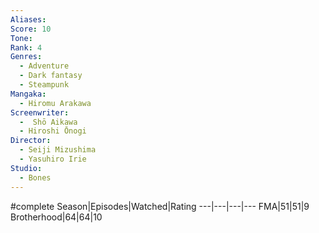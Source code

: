 ```yaml
---
Aliases:
Score: 10
Tone:
Rank: 4
Genres:
  - Adventure
  - Dark fantasy
  - Steampunk
Mangaka:
  - Hiromu Arakawa
Screenwriter:
  -  Shō Aikawa
  - Hiroshi Ōnogi
Director:
  - Seiji Mizushima
  - Yasuhiro Irie
Studio:
  - Bones
---
```

#complete
Season|Episodes|Watched|Rating
---|---|---|---
FMA|51|51|9
Brotherhood|64|64|10